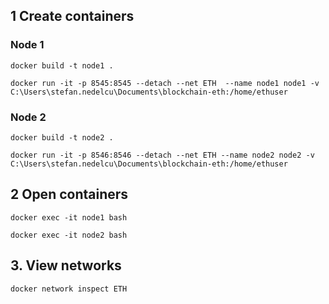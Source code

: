 ## 1 Create containers

### Node 1
```
docker build -t node1 .
```

```
docker run -it -p 8545:8545 --detach --net ETH  --name node1 node1 -v C:\Users\stefan.nedelcu\Documents\blockchain-eth:/home/ethuser
```

### Node 2

```
docker build -t node2 .
```

```
docker run -it -p 8546:8546 --detach --net ETH --name node2 node2 -v C:\Users\stefan.nedelcu\Documents\blockchain-eth:/home/ethuser
```

## 2 Open containers

`docker exec -it node1 bash`

`docker exec -it node2 bash`


## 3. View networks

```
docker network inspect ETH
```